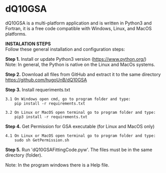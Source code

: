 # dQ10GSA
dQ10GSA is a multi-platform application and is written in Python3 and Fortran, it is a free code compatible with Windows, Linux, and MacOS platforms. 

<b> INSTALATION STEPS </b><br />
Follow these general installation and configuration steps:

<b>Step 1.</b> Install or update Python3 version (https://www.python.org/) <br />
        Note: In general, the Python is native on the Linux and MacOs systems. 

<b>Step 2.</b> Download all files from GitHub and extract it to the same directory <br />
    https://github.com/hugoUnB/dQ10GSA

<b>Step 3.</b> Install requeriments.txt

	3.1 On Windows open cmd, go to program folder and type:		
		pip install -r requirements.txt
		
	3.2 On Linux or MacOS open terminal go to program folder and type:	
		pip3 install -r requirements.txt

<b>Step 4.</b> Get Permission for GSA executable (for Linux and MacOS only)
	
	4.1 On Linux or MacOS open terminal go to program folder and type:
		sudo sh GetPermission.sh
		
<b>Step 5.</b> Run 'dQ10GSAFittingCode.pyw'. The files must be in the same directory (folder).<br />

Note: In the program windows there is a Help file.
